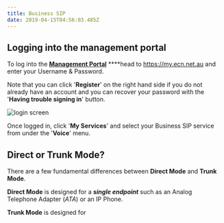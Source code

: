 ```yaml
---
title: Business SIP
date: 2019-04-15T04:56:03.485Z
---
```

## Logging into the management portal

To log into the [**Management Portal**](https://my.ecn.net.au) ****head to https://my.ecn.net.au and enter your Username & Password.

Note that you can click '**Register**' on the right hand side if you do not already have an account and you can recover your password with the '**Having trouble signing in**' button.

![login screen](/images/screen-shot-2019-04-15-at-2.49.17-pm.png)

 

Once logged in, click '**My Services**' and select your Business SIP service from under the '**Voice**' menu.


## Direct or Trunk Mode?

There are a few fundamental differences between **Direct Mode** and **Trunk Mode**.

**Direct Mode** is designed for a **_single endpoint_** such as an Analog Telephone Adapter (*ATA*) or an IP Phone.

**Trunk Mode** is designed for 
